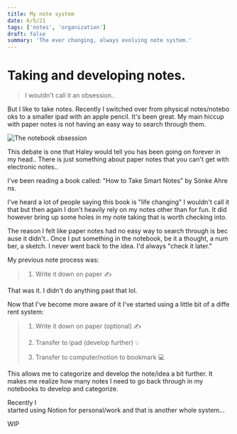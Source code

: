 ```yaml
---
title: My note system
date: 6/5/21
tags: ['notes', 'organization']
draft: false
summary: 'The ever changing, always evolving note system.'
---
```


# Taking and developing notes.

> I wouldn't call it an obsession.. 

But I like to take notes. Recently I switched over from physical notes/notebooks to a smaller ipad with an apple pencil. It's been great. My main hiccup with paper notes is not having an easy way to search through them.

![The notebook obsession](/static/images/notes/notesPoll.png)

This debate is one that Haley would tell you has been going on forever in my head.. There is just something about paper notes that you can't get with electronic notes..

I've been reading a book called: "How to Take Smart Notes" by Sönke Ahrens.

I've heard a lot of people saying this book is "life changing" I wouldn't call it that but then again I don't heavily rely on my notes other than for fun. It did however bring up some holes in my note taking that is worth checking into.

The reason I felt like paper notes had no easy way to search through is because it didn't.. Once I put something in the notebook, be it a thought, a number, a sketch. I never went back to the idea. I'd always "check it later."

My previous note process was:

> 1. Write it down on paper ✍️

That was it. I didn't do anything past that lol.

Now that I've become more aware of it I've started using a little bit of a different system:

> 1. Write it down on paper (optional) ✍️
>
> 2. Transfer to ipad (develop further) 💡
>
> 3. Transfer to computer/notion to bookmark 💻

This allows me to categorize and develop the note/idea a bit further. It makes me realize how many notes I need to go back through in my notebooks to develop and categorize.

Recently I started using Notion for personal/work and that is another whole system...

WIP